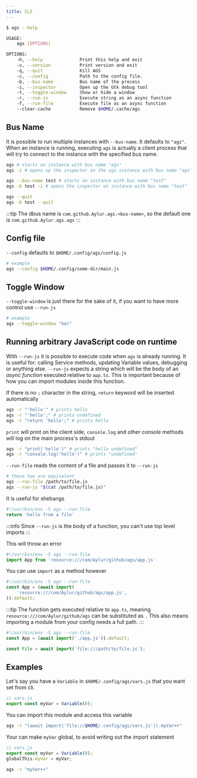 ```yaml
---
title: CLI
---
```


```bash
$ ags --help

USAGE:
    ags [OPTIONS]

OPTIONS:
    -h, --help              Print this help and exit
    -v, --version           Print version and exit
    -q, --quit              Kill AGS
    -c, --config            Path to the config file.
    -b, --bus-name          Bus name of the process
    -i, --inspector         Open up the Gtk debug tool
    -t, --toggle-window     Show or hide a window
    -r, --run-js            Execute string as an async function
    -f, --run-file          Execute file as an async function
    --clear-cache           Remove $HOME/.cache/ags

```

## Bus Name

It is possible to run multiple instances with `--bus-name`. It defaults to `"ags"`.
When an instance is running, executing `ags` is actually a client process that
will try to connect to the instance with the specified bus name.

```bash
ags # starts an instance with bus name "ags" 
ags -i # opens up the inspector on the ags instance with bus name "ags"

ags --bus-name test # starts an instance with bus name "test" 
ags -b test -i # opens the inspector on instance with bus name "test" 

ags --quit
ags -b test --quit
```

:::tip
The dbus name is `com.github.Aylur.ags.<bus-name>`,
so the default one is `com.github.Aylur.ags.ags`
:::

## Config file

`--config` defaults to `$HOME/.config/ags/config.js`

```bash
# example
ags --config $HOME/.config/some-dir/main.js
```

## Toggle Window

`--toggle-window` is just there for the sake of it,
if you want to have more control use `--run-js`

```bash
# example
ags --toggle-window "bar"
```

## Running arbitrary JavaScript code on runtime

With `--run-js` it is possible to execute code when `ags` is already running.
It is useful for: calling Service methods, updating Variable values,
debugging or anything else.
`--run-js` expects a string which will be the body of an *async function*
executed relative to `app.ts`. This is important because of how you
can import modules inside this function.

If there is no `;` character in the string, `return` keyword will be inserted automatically

```bash
ags -r "'hello'" # prints hello
ags -r "'hello';" # prints undefined
ags -r "return 'hello';" # prints hello
```

`print` will print on the client side, `console.log` and other
console methods will log on the main process's stdout

```bash
ags -r "print('hello')" # prints "hello undefined"
ags -r "console.log('hello')" # prints "undefined"
```

`--run-file` reads the content of a file and passes it to `--run-js`

```bash
# these two are equivalent 
ags --run-file /path/to/file.js
ags --run-js "$(cat /path/to/file.js)"
```

It is useful for shebangs

```js
#!/usr/bin/env -S ags --run-file
return 'hello from a file'
```

:::info
Since `--run-js` is the body of a function, you can't use top level imports
:::

This will throw an error

```js
#!/usr/bin/env -S ags --run-file
import App from 'resource:///com/Aylur/github/ags/app.js'
```

You can use `import` as a method however

```js
#!/usr/bin/env -S ags --run-file
const App = (await import(
    'resource:///com/Aylur/github/ags/app.js',
)).default;
```

:::tip
The function gets executed relative to `app.ts`,
meaning `resource:///com/Aylur/github/ags` can be substituted as `.`
This also means importing a module from your config needs a full path.
:::

```js
#!/usr/bin/env -S ags --run-file
const App = (await import('./app.js')).default;

const File = await import(`file:///path/to/file.js`);
```

## Examples

Let's say you have a `Variable` in `$HOME/.config/ags/vars.js`
that you want set from cli.

```js
// vars.js
export const myVar = Variable(0);
```

You can import this module and access this variable

```bash
ags -r "(await import('file://$HOME/.config/ags/vars.js')).myVar++"
```

Your can make `myVar` global, to avoid writing out the import statement

```js
// vars.js
export const myVar = Variable(0);
globalThis.myVar = myVar;
```

```bash
ags -r "myVar++"
```
